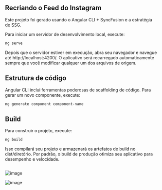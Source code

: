 ## Recriando o Feed do Instagram
Este projeto foi gerado usando o Angular CLI + SyncFusion e a estratégia de SSG.

Para iniciar um servidor de desenvolvimento local, execute:

```bash
ng serve
```

Depois que o servidor estiver em execução, abra seu navegador e navegue até http://localhost:4200/. O aplicativo será recarregado automaticamente sempre que você modificar qualquer um dos arquivos de origem.

## Estrutura de código
Angular CLI inclui ferramentas poderosas de scaffolding de código. Para gerar um novo componente, execute:

```bash
ng generate component component-name
```

## Build
Para construir o projeto, execute:

```bash
ng build
```
Isso compilará seu projeto e armazenará os artefatos de build no dist/diretório. Por padrão, o build de produção otimiza seu aplicativo para desempenho e velocidade.

##


![image](https://github.com/user-attachments/assets/0ea25921-4bee-41a7-b467-a0f8ffd33f63)

![image](https://github.com/user-attachments/assets/fd33a712-40cd-4f31-9002-d29accc8ea21)



